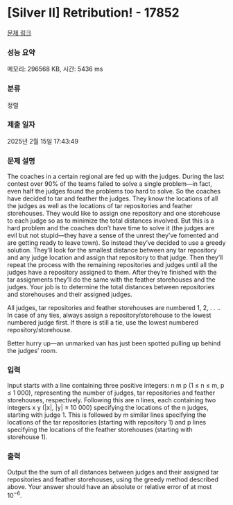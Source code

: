 # [Silver II] Retribution! - 17852 

[문제 링크](https://www.acmicpc.net/problem/17852) 

### 성능 요약

메모리: 296568 KB, 시간: 5436 ms

### 분류

정렬

### 제출 일자

2025년 2월 15일 17:43:49

### 문제 설명

<p>The coaches in a certain regional are fed up with the judges. During the last contest over 90% of the teams failed to solve a single problem—in fact, even half the judges found the problems too hard to solve. So the coaches have decided to tar and feather the judges. They know the locations of all the judges as well as the locations of tar repositories and feather storehouses. They would like to assign one repository and one storehouse to each judge so as to minimize the total distances involved. But this is a hard problem and the coaches don’t have time to solve it (the judges are evil but not stupid—they have a sense of the unrest they’ve fomented and are getting ready to leave town). So instead they’ve decided to use a greedy solution. They’ll look for the smallest distance between any tar repository and any judge location and assign that repository to that judge. Then they’ll repeat the process with the remaining repositories and judges until all the judges have a repository assigned to them. After they’re finished with the tar assignments they’ll do the same with the feather storehouses and the judges. Your job is to determine the total distances between repositories and storehouses and their assigned judges.</p>

<p>All judges, tar repositories and feather storehouses are numbered 1, 2, . . .. In case of any ties, always assign a repository/storehouse to the lowest numbered judge first. If there is still a tie, use the lowest numbered repository/storehouse.</p>

<p>Better hurry up—an unmarked van has just been spotted pulling up behind the judges’ room.</p>

### 입력 

 <p>Input starts with a line containing three positive integers: n m p (1 ≤ n ≤ m, p ≤ 1 000), representing the number of judges, tar repositories and feather storehouses, respectively. Following this are n lines, each containing two integers x y (|x|, |y| ≤ 10 000) specifying the locations of the n judges, starting with judge 1. This is followed by m similar lines specifying the locations of the tar repositories (starting with repository 1) and p lines specifying the locations of the feather storehouses (starting with storehouse 1).</p>

### 출력 

 <p>Output the the sum of all distances between judges and their assigned tar repositories and feather storehouses, using the greedy method described above. Your answer should have an absolute or relative error of at most 10<sup>−6</sup>.</p>

